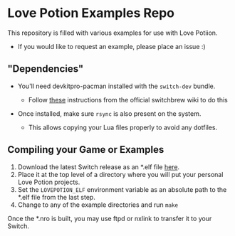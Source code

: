 # Love Potion Examples Repo

This repository is filled with various examples for use with Love Potiion.
- If you would like to request an example, please place an issue :)


## "Dependencies"
- You'll need devkitpro-pacman installed with the `switch-dev` bundle.
    - Follow [these](http://switchbrew.org/index.php?title=Setting_up_Development_Environment) instructions from the official switchbrew wiki to do this

- Once installed, make sure `rsync` is also present on the system.
    - This allows copying your Lua files properly to avoid any dotfiles.

## Compiling your Game or Examples

1. Download the latest Switch release as an *.elf file [here](https://github.com/TurtleP/LovePotion/releases).
2. Place it at the top level of a directory where you will put your personal Love Potion projects.
3. Set the `LOVEPOTION_ELF` environment variable as an absolute path to the *.elf file from the last step.
4. Change to any of the example directories and run `make`

Once the *.nro is built, you may use ftpd or nxlink to transfer it to your Switch.